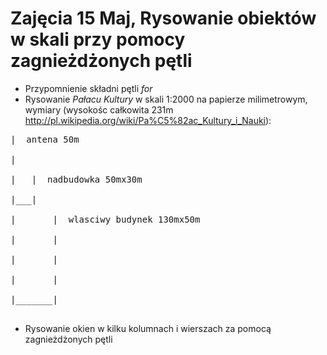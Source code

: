 # Zajęcia 15 Maj, Rysowanie obiektów w skali przy pomocy zagnieżdżonych pętli #

  * Przypomnienie składni pętli _for_
  * Rysowanie _Pałacu Kultury_ w skali 1:2000 na papierze milimetrowym, wymiary (wysokośc całkowita 231m http://pl.wikipedia.org/wiki/Pa%C5%82ac_Kultury_i_Nauki):
<pre>
|  antena 50m<br>
|<br>
|   |  nadbudowka 50mx30m<br>
|___|<br>
|       |  wlasciwy budynek 130mx50m<br>
|       |<br>
|       |<br>
|       |<br>
|_______|<br>
</pre>
  * Rysowanie okien w kilku kolumnach i wierszach za pomocą zagnieżdżonych pętli